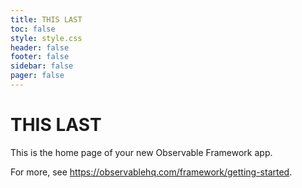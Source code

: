 ```yaml
---
title: THIS LAST
toc: false
style: style.css
header: false
footer: false
sidebar: false
pager: false
---
```

<h1 class="nunito-sans-normal">THIS LAST</h1>

This is the home page of your new Observable Framework app.

For more, see <https://observablehq.com/framework/getting-started>.
